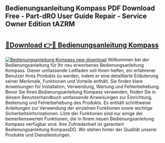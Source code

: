 ## Bedienungsanleitung Kompass PDF Download Free - Part-dRO User Guide Repair - Service Owner Edition tAZRM

# <h2><a href="http://df1h488.blite.top/?on=Bedienungsanleitung+Kompass">🔗Download 👉🔴 Bedienungsanleitung Kompass</a></h2>

[![Bedienungsanleitung Kompass new download](https://i.imgur.com/lujVjoI.png)](http://df1h488.blite.top/?on=Bedienungsanleitung+Kompass)
Willkommen bei der Bedienungsanleitung für Ihr neu erworbenes Bedienungsanleitung Kompass. Dieser umfassende Leitfaden soll Ihnen helfen, ein erfahrener Benutzer Ihres Produkts zu werden, indem er eine detaillierte Erläuterung seiner Merkmale, Funktionen und Vorteile enthält. Sie finden klare Anweisungen für Installation, Verwendung, Wartung und Fehlerbehebung. Bevor Sie Ihren Bedienungsanleitung Kompass verwenden, finden Sie in diesem Benutzerhandbuch umfassende Anweisungen zur Einrichtung, Bedienung und Fehlerbehebung des Produkts. Es enthält schrittweise Anleitungen zur Verwendung der einzelnen Funktionen sowie wichtige Sicherheitsinformationen. Liste der Funktionen sind nur einige der bemerkenswerten Funktionen, die in Ihrem neuen Bedienungsanleitung Kompass verfügbar sind. Ihre Zufriedenheit ist garantiert Bedienungsanleitung KompassDD. Wir stehen hinter der Qualität unserer Produkte und Dienstleistungen.
